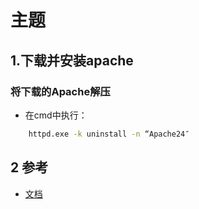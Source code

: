 # 主题

## 1.下载并安装apache

### 将下载的Apache解压

* 在cmd中执行：

```bash
    httpd.exe -k uninstall -n “Apache24″
```

## 2 参考

* [文档](https://blog.csdn.net/qq_32144341/article/details/51532207)


